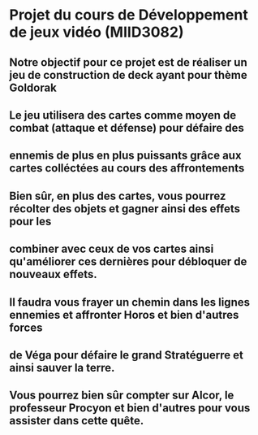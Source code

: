 # Projet du cours de Développement de jeux vidéo (MIID3082)

## Notre objectif pour ce projet est de réaliser un jeu de construction de deck ayant pour thème Goldorak

## Le jeu utilisera des cartes comme moyen de combat (attaque et défense) pour défaire des 
## ennemis de plus en plus puissants grâce aux cartes colléctées au cours des affrontements

## Bien sûr, en plus des cartes, vous pourrez récolter des objets et gagner ainsi des effets pour les
## combiner avec ceux de vos cartes ainsi qu'améliorer ces dernières pour débloquer de nouveaux effets.

## Il faudra vous frayer un chemin dans les lignes ennemies et affronter Horos et bien d'autres forces 
## de Véga pour défaire le grand Stratéguerre et ainsi sauver la terre.

## Vous pourrez bien sûr compter sur Alcor, le professeur Procyon et bien d'autres pour vous assister dans cette quête.
